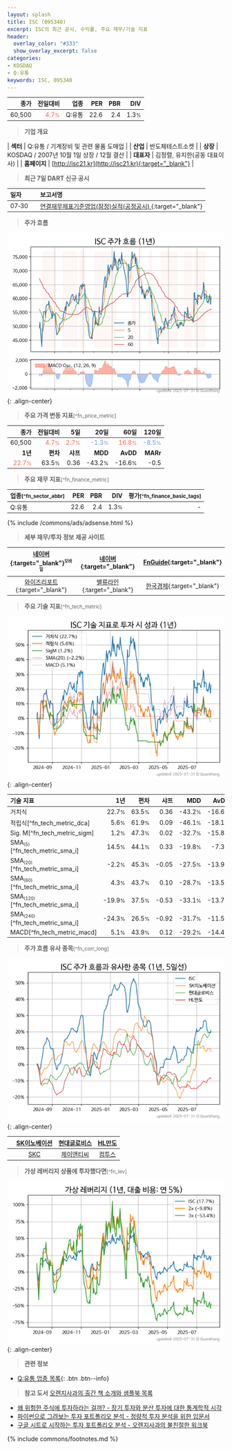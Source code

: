 ```yaml
---
layout: splash
title: ISC (095340)
excerpt: ISC의 최근 공시, 수익률, 주요 재무/기술 지표
header:
  overlay_color: "#333"
  show_overlay_excerpt: false
categories:
- KOSDAQ
- Q:유통
keywords: ISC, 095340
---
```


| **종가** | **전일대비** | **업종** | **PER** | **PBR** | **DIV** |
| -------: | -----------: | -------: | ------: | ------: | ------: |
| 60,500 | <span style="color: tomato">4.7<small>%</small></span> | Q:유통 | 22.6 | 2.4 | 1.3<small>%</small> |

<!-- more -->


> **기업 개요**<a id="company"></a>

| <span style="white-space:nowrap;">**섹터**</span> | Q:유통 / 기계장비 및 관련 물품 도매업 |
| <span style="white-space:nowrap;">**산업**</span> | 반도체테스트소켓 |
| <span style="white-space:nowrap;">**상장**</span> | KOSDAQ / 2007년 10월 1일 상장 / 12월 결산 |
| <span style="white-space:nowrap;">**대표자**</span> | 김정렬, 유지한(공동 대표이사) |
| <span style="white-space:nowrap;">**홈페이지**</span> | [http://isc21.kr](http://isc21.kr){:target="_blank"} |


> **최근 7일 DART 신규 공시**<a id="dart"></a>

| **일자** |      | **보고서명** |
| :------- | :--- | :----------- |
| 07&#x2011;30 | | [연결재무제표기준영업(잠정)실적(공정공시)              ](https://dart.fss.or.kr/dsaf001/main.do?rcpNo=20250730900087){:target="_blank"} |


> **주가 흐름**<a id="price"></a>

![095340](/stock/images/095340.png){: .align-center}


> **주요 가격 변동 지표**<small>[^fn_price_metric]</small>

| **종가** | **전일대비** | **5일** | **20일** | **60일** | **120일** |
| -------: | -----------: | ------: | -------: | -------: | --------: |
| 60,500 | <span style="color: tomato">4.7<small>%</small></span> | <span style="color: tomato">2.7<small>%</small></span> | <span style="color: cornflowerblue">-1.3<small>%</small></span> | <span style="color: tomato">16.8<small>%</small></span> | <span style="color: cornflowerblue">-8.5<small>%</small></span> |
| **1년** | **편차** | **샤프** | **MDD** | **AvDD** | **MARr** |
| <span style="color: tomato">22.7<small>%</small></span> | 63.5<small>%</small> | 0.36 | -43.2<small>%</small> | -16.6<small>%</small> | -0.5 |


> **주요 재무 지표**<small>[^fn_finance_metric]</small>

| **업종**<small>[^fn_sector_abbr]</small> | **PER** | **PBR** | **DIV** | **평가**<small>[^fn_finance_basic_tags]</small> |
| :--------------------------------------- | ------: | ------: | ------: | ----------------------------------------------: |
| Q:유통 | 22.6 | 2.4 | 1.3<small>%</small> | - |



{% include /commons/ads/adsense.html %}

> **세부 재무/투자 정보 제공 사이트**

| [네이버](https://m.stock.naver.com/domestic/stock/095340/finance/summary){:target="_blank"}<sup><small>모바일</small></sup> | [네이버](https://finance.naver.com/item/coinfo.naver?code=095340){:target="_blank"} | [FnGuide](https://comp.fnguide.com/SVO2/ASP/SVD_Invest.asp?gicode=A095340&MenuYn=Y){:target="_blank"} |
| :---: | :---: | :---: |
| [와이즈리포트](https://comp.wisereport.co.kr/company/c1040001.aspx?cmp_cd=095340){:target="_blank"} | [밸류라인](https://www.valueline.co.kr/finance/summary/095340){:target="_blank"} | [한국경제](https://markets.hankyung.com/stock/095340/financial-summary){:target="_blank"} |


> **주요 기술 지표**<small>[^fn_tech_metric]</small>


![095340](/stock/images/095340_tech.png){: .align-center}

| **기술 지표** | **1년** | **편차** | **샤프** | **MDD** | **AvDD** |
| :------------ | ------: | -----------: | -------: | ------: | -------: |
| 거치식 | 22.7<small>%</small> | 63.5<small>%</small> | 0.36 | -43.2<small>%</small> | -16.6<small>%</small> |
| 적립식[^fn_tech_metric_dca] | 5.6<small>%</small> | 61.9<small>%</small> | 0.09 | -46.1<small>%</small> | -18.1<small>%</small> |
| Sig. M[^fn_tech_metric_sigm] | 1.2<small>%</small> | 47.3<small>%</small> | 0.02 | -32.7<small>%</small> | -15.8<small>%</small> |
| SMA<small><sub>(5)</sub></small>[^fn_tech_metric_sma_i] | 14.5<small>%</small> | 44.1<small>%</small> | 0.33 | -19.8<small>%</small> | -7.3<small>%</small> |
| SMA<small><sub>(20)</sub></small>[^fn_tech_metric_sma_i] | -2.2<small>%</small> | 45.3<small>%</small> | -0.05 | -27.5<small>%</small> | -13.9<small>%</small> |
| SMA<small><sub>(60)</sub></small>[^fn_tech_metric_sma_i] | 4.3<small>%</small> | 43.7<small>%</small> | 0.10 | -28.7<small>%</small> | -13.5<small>%</small> |
| SMA<small><sub>(120)</sub></small>[^fn_tech_metric_sma_i] | -19.9<small>%</small> | 37.5<small>%</small> | -0.53 | -33.1<small>%</small> | -13.7<small>%</small> |
| SMA<small><sub>(240)</sub></small>[^fn_tech_metric_sma_i] | -24.3<small>%</small> | 26.5<small>%</small> | -0.92 | -31.7<small>%</small> | -11.5<small>%</small> |
| MACD[^fn_tech_metric_macd] | 5.1<small>%</small> | 43.9<small>%</small> | 0.12 | -29.2<small>%</small> | -14.4<small>%</small> |


> **주가 흐름 유사 종목**<a id="corr"></a><small>[^fn_corr_long]</small>

![095340](/stock/images/095340_corr.png){: .align-center}

|       | [SK이노베이션](/096770/) | [현대글로비스](/086280/) | [HL만도](/204320/) |
| :---: | :------------------------------------: | :------------------------------------: | :------------------------------------: |
|       | [SKC](/011790/) | [제이앤티씨](/204270/) | [컴투스](/078340/) |


> **가상 레버리지 상품에 투자했다면**<a id="2x"></a><small>[^fn_lev]</small>

![095340](/stock/images/095340_2x.png){: .align-center}


> **관련 정보**

- [Q:유통 업종 목록](/stats/sector/kosdaq_업종_유통_종목/){: .btn .btn--info}

> **참고 도서** [오렌지사과의 출간 책 소개와 샘플북 목록](https://kongdori.tistory.com/691)

- [왜 위험한 주식에 투자하라는 걸까? - 장기 투자와 분산 투자에 대한 통계학적 시각](https://kongdori.tistory.com/421)
- [파이썬으로 그려보는 투자 포트폴리오 분석  - 정량적 투자 분석을 위한 입문서](https://kongdori.tistory.com/643)
- [구글 시트로 시작하는 투자 포트폴리오 분석 - 오렌지사과의 불친절한 워크북](https://kongdori.tistory.com/449)


{% include commons/footnotes.md %}